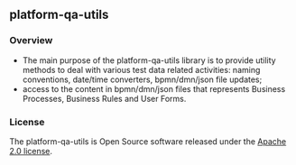 ## platform-qa-utils

### Overview

* The main purpose of the platform-qa-utils library is to provide utility methods to deal with various test data 
  related activities: naming conventions, date/time converters, bpmn/dmn/json file updates;
* access to the content in bpmn/dmn/json files that represents Business Processes, Business Rules and User Forms.


### License

The platform-qa-utils is Open Source software released under
the [Apache 2.0 license](https://www.apache.org/licenses/LICENSE-2.0).
